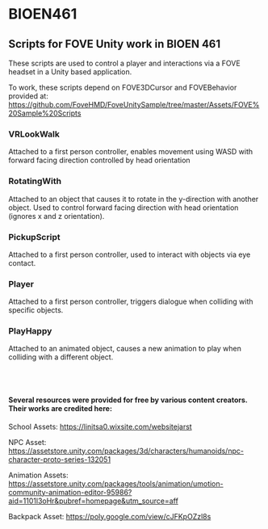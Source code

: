 # BIOEN461
## Scripts for FOVE Unity work in BIOEN 461

These scripts are used to control a player and interactions via a FOVE headset in a Unity based application.

To work, these scripts depend on FOVE3DCursor and FOVEBehavior provided at:
https://github.com/FoveHMD/FoveUnitySample/tree/master/Assets/FOVE%20Sample%20Scripts


### VRLookWalk
Attached to a first person controller, enables movement using WASD with forward facing direction controlled by head 
orientation

### RotatingWith
Attached to an object that causes it to rotate in the y-direction with another object. Used to control forward facing 
direction with head orientation (ignores x and z orientation).

### PickupScript
Attached to a first person controller, used to interact with objects via eye contact.

### Player
Attached to a first person controller, triggers dialogue when colliding with specific objects.

### PlayHappy
Attached to an animated object, causes a new animation to play when colliding with a different object.

 <br /> <br />
 
#### Several resources were provided for free by various content creators. Their works are credited here:

School Assets:
https://linitsa0.wixsite.com/websitejarst

NPC Asset:
https://assetstore.unity.com/packages/3d/characters/humanoids/npc-character-proto-series-132051

Animation Assets:
https://assetstore.unity.com/packages/tools/animation/umotion-community-animation-editor-95986?aid=1101l3oHr&pubref=homepage&utm_source=aff

Backpack Asset:
https://poly.google.com/view/cJFKpOZzl8s
